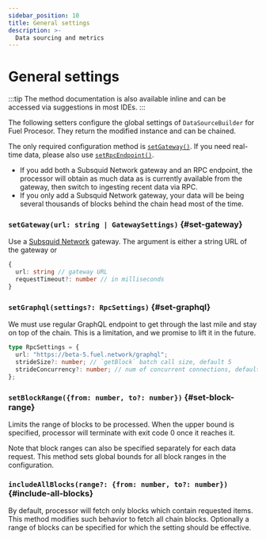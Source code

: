 ```yaml
---
sidebar_position: 10
title: General settings
description: >-
  Data sourcing and metrics
---
```


# General settings

:::tip
The method documentation is also available inline and can be accessed via suggestions in most IDEs.
:::

The following setters configure the global settings of `DataSourceBuilder` for Fuel Procesor. They return the modified instance and can be chained.

The only required configuration method is [`setGateway()`](#set-gateway). If you need real-time data, please also use [`setRpcEndpoint()`](#set-rpc-endpoint).

- If you add both a Subsquid Network gateway and an RPC endpoint, the processor will obtain as much data as is currently available from the gateway, then switch to ingesting recent data via RPC.
- If you only add a Subsquid Network gateway, your data will be being several thousands of blocks behind the chain head most of the time.

### `setGateway(url: string | GatewaySettings)` {#set-gateway}

Use a [Subsquid Network](/subsquid-network) gateway. The argument is either a string URL of the gateway or

```ts
{
  url: string // gateway URL
  requestTimeout?: number // in milliseconds
}
```

### `setGraphql(settings?: RpcSettings)` {#set-graphql}

We must use regular GraphQL endpoint to get through the last mile and stay on top of the chain. This is a limitation, and we promise to lift it in the future.

```ts
type RpcSettings = {
  url: "https://beta-5.fuel.network/graphql";
  strideSize?: number; // `getBlock` batch call size, default 5
  strideConcurrency?: number; // num of concurrent connections, default 10
};
```

### `setBlockRange({from: number, to?: number})` {#set-block-range}

Limits the range of blocks to be processed. When the upper bound is specified, processor will terminate with exit code 0 once it reaches it.

Note that block ranges can also be specified separately for each data request. This method sets global bounds for all block ranges in the configuration.

### `includeAllBlocks(range?: {from: number, to?: number})` {#include-all-blocks}

By default, processor will fetch only blocks which contain requested items. This method modifies such behavior to fetch all chain blocks. Optionally a range of blocks can be specified for which the setting should be effective.
